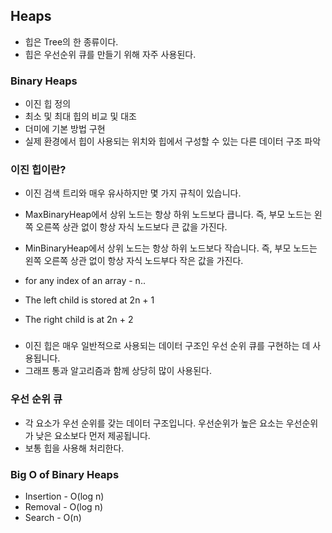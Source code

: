 ## Heaps

- 힙은 Tree의 한 종류이다.
- 힙은 우선순위 큐를 만들기 위해 자주 사용된다.

### Binary Heaps

- 이진 힙 정의
- 최소 및 최대 힙의 비교 및 대조
- 더미에 기본 방법 구현
- 실제 환경에서 힙이 사용되는 위치와 힙에서 구성할 수 있는 다른 데이터 구조 파악

### 이진 힙이란?

- 이진 검색 트리와 매우 유사하지만 몇 가지 규칙이 있습니다.
- MaxBinaryHeap에서 상위 노드는 항상 하위 노드보다 큽니다. 즉, 부모 노드는 왼쪽 오른쪽 상관 없이 항상 자식 노드보다 큰 값을 가진다.
- MinBinaryHeap에서 상위 노드는 항상 하위 노드보다 작습니다. 즉, 부모 노드는 왼쪽 오른쪽 상관 없이 항상 자식 노드부다 작은 값을 가진다.

- for any index of an array - n..
- The left child is stored at 2n + 1
- The right child is at 2n + 2

###

- 이진 힙은 매우 일반적으로 사용되는 데이터 구조인 우선 순위 큐를 구현하는 데 사용됩니다.
- 그래프 통과 알고리즘과 함께 상당히 많이 사용된다.

### 우선 순위 큐

- 각 요소가 우선 순위를 갖는 데이터 구조입니다. 우선순위가 높은 요소는 우선순위가 낮은 요소보다 먼저 제공됩니다.
- 보통 힙을 사용해 처리한다.

### Big O of Binary Heaps

- Insertion - O(log n)
- Removal - O(log n)
- Search - O(n)
